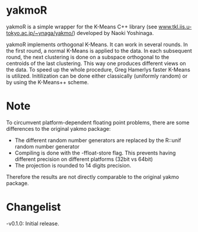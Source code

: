 # yakmoR

yakmoR is a simple wrapper for the K-Means C++ library 
(see www.tkl.iis.u-tokyo.ac.jp/~ynaga/yakmo/) developed
by Naoki Yoshinaga.

yakmoR implements orthogonal K-Means. It can work in several rounds.
In the first round, a normal K-Means is applied to the data.
In each subsequent round, the next clustering is done on a subspace orthogonal
to the centroids of the last clustering. This way one produces different
views on the data.
To speed up the whole procedure, Greg Hamerlys faster K-Means
is utilized. Initilization can be done either classically (uniformly random)
or by using the K-Means++ scheme.


# Note

To circumvent platform-dependent floating point problems, there are some differences to the original yakmo package:

- The different random number generators are replaced by the R::unif random number generator
- Compiling is done with the -ffloat-store flag. This prevents having different precision on different platforms (32bit vs 64bit)
- The projection is rounded to 14 digits precision. 

Therefore the results are not directly comparable to the original yakmo package.




# Changelist

-v0.1.0: Initial release.
